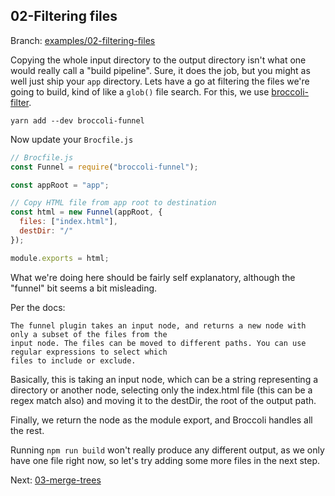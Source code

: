 ## 02-Filtering files

Branch: [examples/02-filtering-files](/tree/examples/02-filtering-files)

Copying the whole input directory to the output directory isn't what one would really call a "build pipeline".
Sure, it does the job, but you might as well just ship your `app` directory. Lets have a go at filtering the files we're
going to build, kind of like a `glob()` file search. For this, we use
[broccoli-filter](https://github.com/broccolijs/broccoli-filter).

```
yarn add --dev broccoli-funnel
```

Now update your `Brocfile.js`

```js
// Brocfile.js
const Funnel = require("broccoli-funnel");

const appRoot = "app";

// Copy HTML file from app root to destination
const html = new Funnel(appRoot, {
  files: ["index.html"],
  destDir: "/"
});

module.exports = html;
```

What we're doing here should be fairly self explanatory, although the "funnel" bit seems a bit misleading.

Per the docs:

    The funnel plugin takes an input node, and returns a new node with only a subset of the files from the
    input node. The files can be moved to different paths. You can use regular expressions to select which
    files to include or exclude.

Basically, this is taking an input node, which can be a string representing a directory or another node,
selecting only the index.html file (this can be a regex match also) and moving it to the destDir, the root of
the output path.

Finally, we return the node as the module export, and Broccoli handles all the rest.

Running `npm run build` won't really produce any different output, as we only have one file right now, so let's try
adding some more files in the next step.

Next: [03-merge-trees](/blob/parts/03-merge-trees/docs/03-merge-trees.md)
